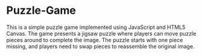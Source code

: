 # Puzzle-Game
This is a simple puzzle game implemented using JavaScript and HTML5 Canvas. The game presents a jigsaw puzzle where players can move puzzle pieces around to complete the image. The puzzle starts with one piece missing, and players need to swap pieces to reassemble the original image.

